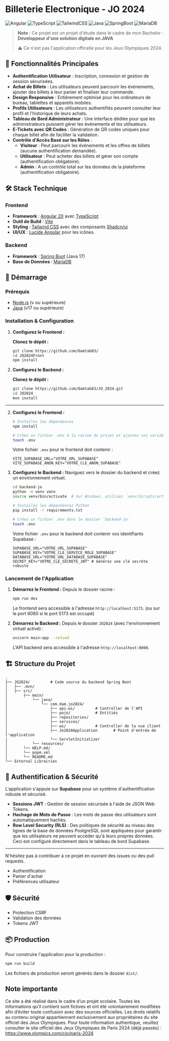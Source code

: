 # Billeterie Electronique - JO 2024

![Angular](https://img.shields.io/badge/Angular-21-c50836?logo=angular) ![TypeScript](https://img.shields.io/badge/TypeScript-5-3178c6?logo=typescript) ![TailwindCSS](https://img.shields.io/badge/Tailwind_CSS-3-38B2AC?logo=tailwind-css) ![Java](https://img.shields.io/badge/java-17-e32c2d?java) ![SpringBoot](https://img.shields.io/badge/SpringBoot-3-74bb13?logo=springBoot) ![MariaDB](https://img.shields.io/badge/MariaDB-12-4e629a?logo=mariadb)

> **Note** : Ce projet est un projet d'étude dans le cadre de mon Bachelor :
> **Développeur d'une solution digitale en JAVA**
> 
> ⚠️ Ce n'est pas l'application officelle pour les Jeux Olympiques 2024.

## 🌟 Fonctionnalités Principales

-   **Authentification Utilisateur** : Inscription, connexion et gestion de session sécurisées.
-   **Achat de Billets** : Les utilisateurs peuvent parcourir les événements, ajouter des billets à leur panier et finaliser leur commande.
-   **Design Responsive** : Entièrement optimisé pour les ordinateurs de bureau, tablettes et appareils mobiles.
-   **Profils Utilisateurs** : Les utilisateurs authentifiés peuvent consulter leur profil et l'historique de leurs achats.
-   **Tableau de Bord Administrateur** : Une interface dédiée pour que les administrateurs puissent gérer les événements et les utilisateurs.
-   **E-Tickets avec QR Codes** : Génération de QR codes uniques pour chaque billet afin de faciliter la validation.
-   **Contrôle d'Accès Basé sur les Rôles** :
    -   **Visiteur** : Peut parcourir les événements et les offres de billets (aucune authentification demandée).
    -   **Utilisateur** : Peut acheter des billets et gérer son compte (authentification obligatoire).
    -   **Admin** : A un contrôle total sur les données de la plateforme (authentification obligatoire).


## 🛠️ Stack Technique

### Frontend
-   **Framework** : [Angular 20](https://angular.dev/) avec [TypeScript](https://www.typescriptlang.org/)
-   **Outil de Build** : [Vite](https://vitejs.dev/)
-   **Styling** : [Tailwind CSS](https://tailwindcss.com/) avec des composants [Shadcn/ui](https://ui.shadcn.com/)
-   **UI/UX** : [Lucide Angular](https://lucide.dev/guide/packages/lucide-angular) pour les icônes.


### Backend
-   **Framework** : [Spring Boot](https://spring.io/projects/spring-boot) (Java 17)
-   **Base de Données** : [MariaDB](https://mariadb.org/)

## 🚀 Démarrage

### Prérequis

-   [Node.js](https://nodejs.org/en/) (v ou supérieure)
-   [Java](https://www.oracle.com/fr/java/technologies/downloads/) (v17 ou supérieure)


### Installation & Configuration

1. **Configurez le Frontend :**

    **Clonez le dépôt :**
    ```bash
    git clone https://github.com/Damtab83/
    cd JO2024Front
    npm install
    ```

2. **Configurez le Backend :**

    **Clonez le dépôt :**
    ```bash
    git clone https://github.com/Damtab83/JO_2024.git
    cd JO2024
    mvn install
    ```
   



------------------------------------------------------------------------------------------------------------------------------

2.  **Configurez le Frontend :**
    ```bash
    # Installez les dépendances
    npm install

    # Créez un fichier .env à la racine du projet et ajoutez vos variables Supabase
    touch .env
    ```
    Votre fichier `.env` pour le frontend doit contenir :
    ```env
    VITE_SUPABASE_URL="VOTRE_URL_SUPABASE"
    VITE_SUPABASE_ANON_KEY="VOTRE_CLE_ANON_SUPABASE"
    ```

3.  **Configurez le Backend :**
    Naviguez vers le dossier du backend et créez un environnement virtuel.
    ```bash
    cd backend-jo
    python -m venv venv
    source venv/bin/activate  # Sur Windows, utilisez `venv\Scripts\activate`

    # Installez les dépendances Python
    pip install -r requirements.txt

    # Créez un fichier .env dans le dossier `backend-jo`
    touch .env
    ```
    Votre fichier `.env` pour le backend doit contenir vos identifiants Supabase :
    ```env
    SUPABASE_URL="VOTRE_URL_SUPABASE"
    SUPABASE_KEY="VOTRE_CLE_SERVICE_ROLE_SUPABASE"
    DATABASE_URL="VOTRE_URL_DATABASE_SUPABASE"
    SECRET_KEY="VOTRE_CLE_SECRETE_JWT" # Générez une clé secrète robuste
    ```

### Lancement de l'Application

1.  **Démarrez le Frontend  :**
    Depuis le dossier racine :
    ```bash
    npm run dev
    ```
    Le frontend sera accessible à l'adresse `http://localhost:5173`. (ou sur le port 8080 si le port 5173 est occupé)

2.  **Démarrez le Backend  :**
    Depuis le dossier `JO2024` (avec l'environnement virtuel activé) :
    ```bash
    uvicorn main:app --reload
    ```
    L'API backend sera accessible à l'adresse `http://localhost:8000`.

## 🏗️ Structure du Projet

```
.
├── JO2024/         # Code source du backend Spring Boot
│   ├── .mvn/           
│   ├── src/                
│       ├── main/          
│           └── java/          
│               └── com.dam.jo2024/
│                   ├── api-ws/         # Controller de l'API
│                   ├── pojo/           # Entitiés
│                   ├── repositories/
│                   ├── services/
│                   ├── ws/             # Controller de la vue client
│                   ├── Jo2024Application       # Point d'entrée de l'application
│                   └── ServletInitializer
│           └── resources/
│       └── HELP.md/
│       └── popm.xml
│       └── README.md
└── External Librairies

```

## 🔐 Authentification & Sécurité

L'application s'appuie sur **Supabase** pour un système d'authentification robuste et sécurisé.
-   **Sessions JWT** : Gestion de session sécurisée à l'aide de JSON Web Tokens.
-   **Hachage de Mots de Passe** : Les mots de passe des utilisateurs sont automatiquement hachés.
-   **Row Level Security (RLS)** : Des politiques de sécurité au niveau des lignes de la base de données PostgreSQL sont appliquées pour garantir que les utilisateurs ne peuvent accéder qu'à leurs propres données. Ceci est configuré directement dans le tableau de bord Supabase.

---

N'hésitez pas à contribuer à ce projet en ouvrant des issues ou des pull requests.
- Authentification
- Panier d'achat
- Préférences utilisateur

## 🛡️ Sécurité

- Protection CSRF
- Validation des données
- Tokens JWT

## 📦 Production

Pour construire l'application pour la production :

```bash
npm run build
```

Les fichiers de production seront générés dans le dossier `dist/`.


## Note importante

Ce site a été réalisé dans le cadre d’un projet scolaire. Toutes les informations qu’il contient sont fictives et ont été volontairement modifiées afin d’éviter toute confusion avec des sources officielles.
Les droits relatifs au contenu original appartiennent exclusivement aux propriétaires du site officiel des Jeux Olympiques.
Pour toute information authentique, veuillez consulter le site officiel des Jeux Olympiques de Paris 2024 (déjà passés) : https://www.olympics.com/cio/paris-2024